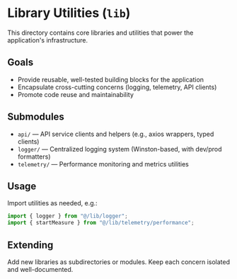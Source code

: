 # Library Utilities (`lib`)

This directory contains core libraries and utilities that power the application's infrastructure.

## Goals
- Provide reusable, well-tested building blocks for the application
- Encapsulate cross-cutting concerns (logging, telemetry, API clients)
- Promote code reuse and maintainability

## Submodules
- `api/` — API service clients and helpers (e.g., axios wrappers, typed clients)
- `logger/` — Centralized logging system (Winston-based, with dev/prod formatters)
- `telemetry/` — Performance monitoring and metrics utilities

## Usage
Import utilities as needed, e.g.:
```ts
import { logger } from "@/lib/logger";
import { startMeasure } from "@/lib/telemetry/performance";
```

## Extending
Add new libraries as subdirectories or modules. Keep each concern isolated and well-documented. 